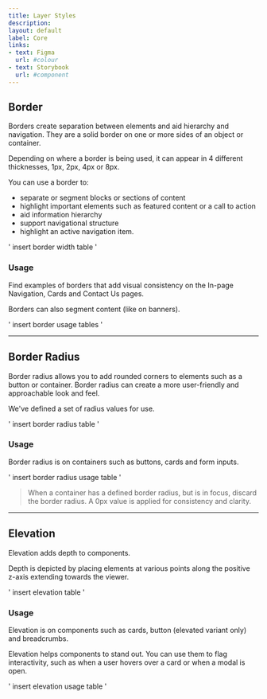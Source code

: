 ```yaml
---
title: Layer Styles
description: 
layout: default
label: Core
links:
- text: Figma
  url: #colour
- text: Storybook
  url: #component
---
```


## Border
Borders create separation between elements and aid hierarchy and navigation. They are a solid border on one or more sides of an object or container.

Depending on where a border is being used, it can appear in 4 different thicknesses, 1px, 2px, 4px or 8px.

You can use a border to:
- separate or segment blocks or sections of content
- highlight important elements such as featured content or a call to action
- aid information hierarchy
- support navigational structure
- highlight an active navigation item.

' insert border width table '

### Usage
Find examples of borders that add visual consistency on the In-page Navigation, Cards and Contact Us pages. 

Borders can also segment content (like on banners).

' insert border usage tables '

---

## Border Radius
Border radius allows you to add rounded corners to elements such as a button or container. Border radius can create a more user-friendly and approachable look and feel.

We've defined a set of radius values for use.

' insert border radius table '

### Usage
Border radius is on containers such as buttons, cards and form inputs.

' insert border radius usage table '

> When a container has a defined border radius, but is in focus, discard the border radius. A 0px value is applied for consistency and clarity.

---

## Elevation
Elevation adds depth to components.

Depth is depicted by placing elements at various points along the positive z-axis extending towards the viewer.

' insert elevation table '

### Usage
Elevation is on components such as cards, button (elevated variant only) and breadcrumbs.

Elevation helps components to stand out. You can use them to flag interactivity, such as when a user hovers over a card or when a modal is open.

' insert elevation usage table '


